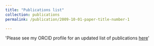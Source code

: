 ```yaml
---
title: "Publications list"
collection: publications
permalink: /publication/2009-10-01-paper-title-number-1

---
```


'Please see my ORCID profile for an updated list of publications [here](https://orcid.org/0000-0002-6843-5022)'
